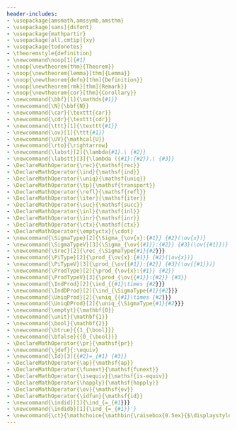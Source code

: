 ```yaml
---
header-includes:
- \usepackage{amsmath,amssymb,amsthm}
- \usepackage[sans]{dsfont}
- \usepackage{mathpartir}
- \usepackage[all,cmtip]{xy}
- \usepackage{todonotes}
- \theoremstyle{definition}
- \newcommand\noop[1]{#1}
- \noop{\newtheorem{thm}{Theorem}}
- \noop{\newtheorem{lemma}[thm]{Lemma}}
- \noop{\newtheorem{defn}[thm]{Definition}}
- \noop{\newtheorem{rmk}[thm]{Remark}}
- \noop{\newtheorem{cor}[thm]{Corollary}}
- \newcommand{\bbf}[1]{\mathds{#1}}
- \newcommand{\N}{\bbf{N}}
- \newcommand{\car}{\texttt{car}}
- \newcommand{\cdr}{\texttt{cdr}}
- \newcommand{\ttt}[1]{\texttt{#1}}
- \newcommand{\ov}[1]{\ttt{#1}}
- \newcommand{\UV}{\mathcal{U}}
- \newcommand{\rto}{\rightarrow}
- \newcommand{\labst}[2]{\lambda{#1}.\ {#2}}
- \newcommand{\labstt}[3]{\lambda ({#1}:{#2}).\ {#3}}
- \DeclareMathOperator{\rec}{\mathsf{rec}}
- \DeclareMathOperator{\ind}{\mathsf{ind}}
- \DeclareMathOperator{\uniq}{\mathsf{uniq}}
- \DeclareMathOperator{\tp}{\mathsf{transport}}
- \DeclareMathOperator{\refl}{\mathsf{refl}}
- \DeclareMathOperator{\iter}{\mathsf{iter}}
- \DeclareMathOperator{\suc}{\mathsf{succ}}
- \DeclareMathOperator{\inl}{\mathsf{inl}}
- \DeclareMathOperator{\inr}{\mathsf{inr}}
- \DeclareMathOperator{\ctx}{\mathsf{ctx}}
- \DeclareMathOperator{\emptyctx}{\cdot}
- \newcommand{\SigmaType}[2]{\Sigma_{\ov{x}:{#1}} {#2}(\ov{x})}
- \newcommand{\SigmaTypeV}[3]{\Sigma_{\ov{{#1}}:{#2}} {#3}(\ov{{#1}})}
- \newcommand{\Srec}[2]{\rec_{\SigmaType{#1}{#2}}}
- \newcommand{\PiType}[2]{\prod_{\ov{x}:{#1}} {#2}(\ov{x})}
- \newcommand{\PiTypeV}[3]{\prod_{\ov{{#1}}:{#2}} {#3}(\ov{{#1}})}
- \newcommand{\ProdType}[2]{\prod_{\ov{x}:{#1}} {#2}}
- \newcommand{\ProdTypeV}[3]{\prod_{\ov{{#1}}:{#2}} {#3}}
- \newcommand{\IndProd}[2]{\ind_{{#1}\times {#2}}}
- \newcommand{\IndDProd}[2]{\ind_{\SigmaType{#1}{#2}}}
- \newcommand{\UniqProd}[2]{\uniq_{{#1}\times {#2}}}
- \newcommand{\UniqDProd}[2]{\uniq_{\SigmaType{#1}{#2}}}
- \newcommand{\emptyt}{\mathbf{0}}
- \newcommand{\unit}{\mathbf{1}}
- \newcommand{\bool}{\mathbf{2}}
- \newcommand{\btrue}{{1_{\bool}}}
- \newcommand{\bfalse}{{0_{\bool}}}
- \DeclareMathOperator{\pr}{\mathsf{pr}}
- \newcommand{\jdef}{:\equiv}
- \newcommand{\Id}[3]{{#2}=_{#1} {#3}}
- \DeclareMathOperator{\ap}{\mathsf{ap}}
- \DeclareMathOperator{\funext}{\mathsf{funext}}
- \DeclareMathOperator{\isequiv}{\mathsf{is-equiv}}
- \DeclareMathOperator{\happly}{\mathsf{happly}}
- \DeclareMathOperator{\ev}{\mathsf{ev}}
- \DeclareMathOperator{\idfun}{\mathsf{id}}
- \newcommand{\indid}[1]{\ind_{=_{#1}}}
- \newcommand{\indidb}[1]{\ind_{=_{#1}}'}
- \newcommand{\ct}{\mathchoice{\mathbin{\raisebox{0.5ex}{$\displaystyle\centerdot$}}}{\mathbin{\raisebox{0.5ex}{$\centerdot$}}}{\mathbin{\raisebox{0.25ex}{$\scriptstyle\,\centerdot\,$}}}{\mathbin{\raisebox{0.1ex}{$\scriptscriptstyle\,\centerdot\,$}}}}
---
```

